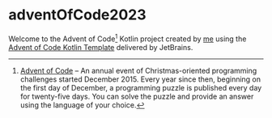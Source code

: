 # adventOfCode2023

Welcome to the Advent of Code[^aoc] Kotlin project created by [me][github] using the [Advent of Code Kotlin Template][template] delivered by JetBrains.

[^aoc]:
    [Advent of Code][aoc] – An annual event of Christmas-oriented programming challenges started December 2015.
    Every year since then, beginning on the first day of December, a programming puzzle is published every day for twenty-five days.
    You can solve the puzzle and provide an answer using the language of your choice.

[aoc]: https://adventofcode.com
[github]: https://github.com/pedroaraoz
[template]: https://github.com/kotlin-hands-on/advent-of-code-kotlin-template